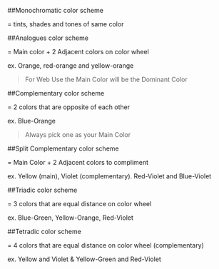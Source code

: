 ##Monochromatic color scheme

= tints, shades and tones of same color

##Analogues color scheme

= Main color + 2 Adjacent colors on color wheel

ex. Orange, red-orange and yellow-orange

>For Web Use the Main Color will be the Dominant Color

##Complementary color scheme

= 2 colors that are opposite of each other 

ex. Blue-Orange

>Always pick one as your Main Color

##Split Complementary color scheme

= Main Color + 2 Adjacent colors to compliment

ex. Yellow (main), Violet (complementary). Red-Violet and Blue-Violet

##Triadic color scheme

= 3 colors that are equal distance on color wheel

ex. Blue-Green, Yellow-Orange, Red-Violet

##Tetradic color scheme

= 4 colors that are equal distance on color wheel (complementary)

ex. Yellow and Violet &  Yellow-Green and Red-Violet
